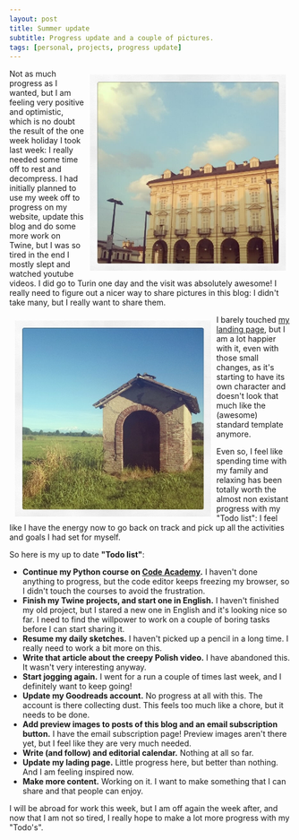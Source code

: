 ```yaml
---
layout: post
title: Summer update
subtitle: Progress update and a couple of pictures.
tags: [personal, projects, progress update]
---
```


<img src="/img/08082016/turin.jpg" alt="Turin" align="right" height="350" width="350" style="margin:10px"> Not as much progress as I wanted, but I am feeling very positive and optimistic, which is no doubt the result of the one week holiday I took last week: I really needed some time off to rest and decompress.
I had initially planned to use my week off to progress on my website, update this blog and do some more work on Twine, but I was so tired in the end I mostly slept and watched youtube videos.
I did go to Turin one day and the visit was absolutely awesome! I really need to figure out a nicer way to share pictures in this blog: I didn't take many, but I really want to share them.

<img src="/img/08082016/run.jpg" alt="An old oven near a farm where I run" align="left" height="350" width="350" style="margin:10px"> I barely touched [my landing page](http://melyanna.net/), but I am a lot happier with it, even with those small changes, as it's starting to have its own character and doesn't look that much like the (awesome) standard template anymore.

Even so, I feel like spending time with my family and relaxing has been totally worth the almost non existant progress with my "Todo list": I feel like I have the energy now to go back on track and pick up all the activities and goals I had set for myself.


So here is my up to date **"Todo list"**:

* **Continue my Python course on [Code Academy](https://www.codecademy.com/Melyanna).** I haven't done anything to progress, but the code editor keeps freezing my browser, so I didn't touch the courses to avoid the frustration.
* **Finish my Twine projects, and start one in English.** I haven't finished my old project, but I stared a new one in English and it's looking nice so far. I need to find the willpower to work on a couple of boring tasks before I can start sharing it.
* **Resume my daily sketches.** I haven't picked up a pencil in a long time. I really need to work a bit more on this.
* **Write that article about the creepy Polish video.** I have abandoned this. It wasn't very interesting anyway.
* **Start jogging again.** I went for a run a couple of times last week, and I definitely want to keep going!
* **Update my Goodreads account.** No progress at all with this. The account is there collecting dust. This feels too much like a chore, but it needs to be done.
* **Add preview images to posts of this blog and an email subscription button.** I have the email subscription page! Preview images aren't there yet, but I feel like they are very much needed.
* **Write (and follow) and editorial calendar.** Nothing at all so far.
* **Update my lading page.** Little progress here, but better than nothing. And I am feeling inspired now.
* **Make more content.** Working on it. I want to make something that I can share and that people can enjoy.

I will be abroad for work this week, but I am off again the week after, and now that I am not so tired, I really hope to make a lot more progress with my "Todo's".